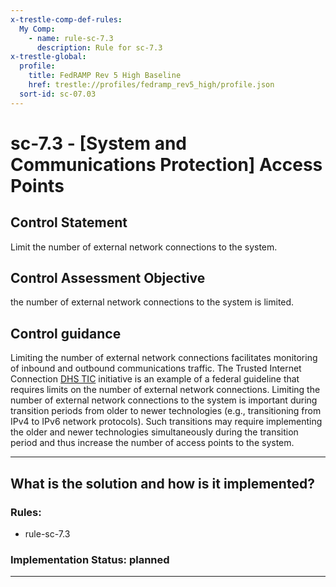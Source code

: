 ```yaml
---
x-trestle-comp-def-rules:
  My Comp:
    - name: rule-sc-7.3
      description: Rule for sc-7.3
x-trestle-global:
  profile:
    title: FedRAMP Rev 5 High Baseline
    href: trestle://profiles/fedramp_rev5_high/profile.json
  sort-id: sc-07.03
---
```


# sc-7.3 - \[System and Communications Protection\] Access Points

## Control Statement

Limit the number of external network connections to the system.

## Control Assessment Objective

the number of external network connections to the system is limited.

## Control guidance

Limiting the number of external network connections facilitates monitoring of inbound and outbound communications traffic. The Trusted Internet Connection [DHS TIC](#4f42ee6e-86cc-403b-a51f-76c2b4f81b54) initiative is an example of a federal guideline that requires limits on the number of external network connections. Limiting the number of external network connections to the system is important during transition periods from older to newer technologies (e.g., transitioning from IPv4 to IPv6 network protocols). Such transitions may require implementing the older and newer technologies simultaneously during the transition period and thus increase the number of access points to the system.

______________________________________________________________________

## What is the solution and how is it implemented?

<!-- For implementation status enter one of: implemented, partial, planned, alternative, not-applicable -->

<!-- Note that the list of rules under ### Rules: is read-only and changes will not be captured after assembly to JSON -->

<!-- Add control implementation description here for control: sc-7.3 -->

### Rules:

  - rule-sc-7.3

### Implementation Status: planned

______________________________________________________________________
